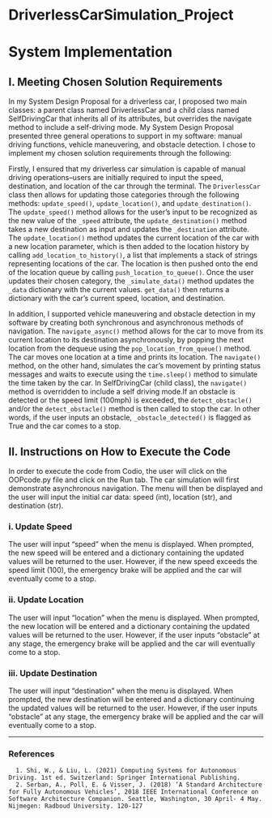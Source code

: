 # DriverlessCarSimulation_Project

<div class="rendered-markdown"><h1>System Implementation</h1>
<h2>I. Meeting Chosen Solution Requirements</h2>
<p>In my System Design Proposal for a driverless car, I proposed two main classes: a parent class named DriverlessCar and a child class named SelfDrivingCar that inherits all of its attributes, but overrides the navigate method to include a self-driving mode. My System Design Proposal presented three general operations to support in my software: manual driving functions, vehicle maneuvering, and obstacle detection. I chose to implement my chosen solution requirements through the following:</p>
<p>Firstly, I ensured that my driverless car simulation is capable of manual driving operations&ndash;users are initially required to input the speed, destination, and location of the car through the terminal. The <code>DriverlessCar</code> class then allows for updating those categories through the following methods: <code>update_speed()</code>, <code>update_location()</code>, and <code>update_destination()</code>. The <code>update_speed()</code> method allows for the user’s input to be recognized as the new value of the <code>_speed</code> attribute, the <code>update_destination()</code> method takes a new destination as input and updates the <code>_destination</code> attribute. The <code>update_location()</code> method updates the current location of the car with a new location parameter, which is then added to the location history by calling <code>add_location_to_history()</code>, a list that implements a stack of strings representing locations of the car. The location is then pushed onto the end of the location queue by calling <code>push_location_to_queue()</code>. Once the user updates their chosen category, the <code>_simulate_data()</code> method updates the <code>_data</code> dictionary with the current values. <code>get_data()</code> then returns a dictionary with the car’s current speed, location, and destination.</p>
<p>In addition, I supported vehicle maneuvering and obstacle detection in my software by creating both synchronous and asynchronous methods of navigation. The <code>navigate_async()</code> method allows for the car to move from its current location to its destination asynchronously, by popping the next location from the dequeue using the <code>pop_location_from_queue()</code> method. The car moves one location at a time and prints its location. The <code>navigate()</code> method, on the other hand, simulates the car’s movement by printing status messages and waits to execute using the <code>time.sleep()</code> method to simulate the time taken by the car. In SelfDrivingCar (child class), the <code>navigate()</code> method is overridden to include a self driving mode.If an obstacle is detected or the speed limit (100mph) is exceeded, the <code>detect_obstacle()</code> and/or the <code>detect_obstacle()</code> method is then called to stop the car. In other words, if the user inputs an obstacle, <code>_obstacle_detected()</code> is flagged as True and the car comes to a stop.</p>
<h2>II. Instructions on How to Execute the Code</h2>
<p>In order to execute the code from Codio, the user will click on the OOPcode.py file and click on the Run tab. The car simulation will first demonstrate asynchronous navigation. The menu will then be displayed and the user will input the initial car data: speed (int), location (str), and destination (str).</p>
<h3>i. Update Speed</h3>
<p>The user will input “speed” when the menu is displayed. When prompted, the new speed will be entered and a dictionary containing the updated values will be returned to the user. However, if the new speed exceeds the speed limit (100), the emergency brake will be applied and the car will eventually come to a stop.</p>
<h3>ii. Update Location</h3>
<p>The user will input “location” when the menu is displayed. When prompted, the new location will be entered and a dictionary containing the updated values will be returned to the user. However, if the user inputs “obstacle” at any stage, the emergency brake will be applied and the car will eventually come to a stop.</p>
<h3>iii. Update Destination</h3>
<p>The user will input “destination” when the menu is displayed. When prompted, the new destination will be entered and a dictionary continuing the updated values will be returned to the user. However, if the user inputs “obstacle” at any stage, the emergency brake will be applied and the car will eventually come to a stop.</p>
<hr />
<h3>References</h3>
<pre><code>  1. Shi, W., &amp; Liu, L. (2021) Computing Systems for Autonomous Driving. 1st ed. Switzerland: Springer International Publishing.
  2. Serban, A., Poll, E. &amp; Visser, J. (2018) ‘A Standard Architecture for Fully Autonomous Vehicles’, 2018 IEEE International Conference on Software Architecture Companion. Seattle, Washington, 30 April- 4 May. Nijmegen: Radboud University. 120-127
</code></pre>
</div>
